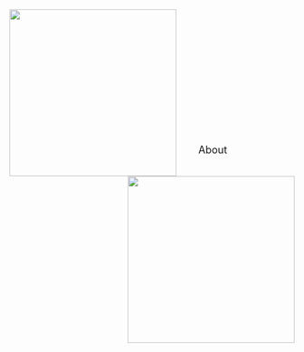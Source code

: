 
  <img src="https://drive.google.com/uc?id=1sM5CfJUHonjyn_BbWbLVlqaywQV2FnXw" width="295" height="295" align="left" border="0" style="border-style: none;"> 
  <img src="https://drive.google.com/uc?id=1IJMolnoFhPRsnM5SZIEtgIQWGH_zoRjW" width="295" height="295" align="right" border="0" style="border-style: none;"> 
  <br /> <br /> <br /> <br /> <br /> <br /> <br /> <br /> <br /> <br /> <br /> <br /> <br /> <br /> 
  <font size="4">&emsp;&emsp;About</font>








<!-- 
<font size="4">About</font> <br /> 
<font size="2">Learn more about Yan</font>
<t style="font-size:20px">About <br /> 
Learn more about Yan <br /> 
Learn more &#8594;</p> 

## Focus
<p style="font-size:20px">Yan's research mainly focuses on the following three science questions: <br />  -->



